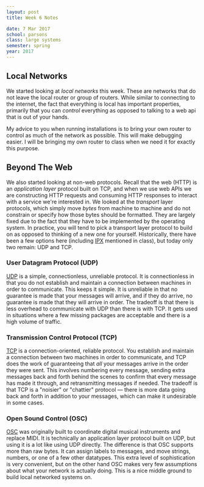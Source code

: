 ```yaml
---
layout: post
title: Week 6 Notes

date: 7 Mar 2017
school: parsons
class: large systems
semester: spring
year: 2017
---
```


## Local Networks

We started looking at *local networks* this week. These are networks that do not leave the local router or group of routers. While similar to connecting to the internet, the fact that everything is local has important properties, primarily that you can *control* everything as opposed to talking to a web api that is out of your hands.

My advice to you when running installations is to bring your own router to control as much of the network as possible. This will make debugging easier. I will be bringing my own router to class when we need it for exactly this purpose.

## Beyond The Web

We also started looking at non-web protocols. Recall that the web (HTTP) is an *application layer* protocol built on TCP, and when we use web APIs we are constructing HTTP requests and consuming HTTP responses to interact with a service we're interested in. We looked at the *transport* layer protocols, which simply move *bytes* from machine to machine and do not constrain or specify how those bytes should be formatted. They are largely fixed due to the fact that they have to be implemented by the operating system. In practice, you will tend to pick a transport layer protocol to build on as opposed to thinking of a new one for yourself. Historically, there have been a few options here (including [IPX](https://en.wikipedia.org/wiki/IPX/SPX) mentioned in class), but today only two remain: UDP and TCP.

### User Datagram Protocol (UDP)
[UDP](https://en.wikipedia.org/wiki/User_Datagram_Protocol) is a simple, connectionless, unreliable protocol. It is connectionless in that you do not establish and maintain a connection between machines in order to communicate. This keeps it simple. It is unreliable in that no guarantee is made that your messages will arrive, and if they do arrive, no guarantee is made that they will arrive in order. The tradeoff is that there is less overhead to communicate with UDP than there is with TCP. It gets used in situations where a few missing packages are acceptable and there is a high volume of traffic.

### Transmission Control Protocol (TCP)
[TCP](https://en.wikipedia.org/wiki/Transmission_Control_Protocol) is a connection-oriented, reliable protocol. You establish and maintain a connection between two machines in order to communicate, and TCP does the work of guaranteeing that *all* your messages arrive in the order they were sent. This involves numbering every message, sending extra messages back and forth behind the scenes to confirm that every message has made it through, and retransmitting messages if needed. The tradeoff is that TCP is a "noisier" or "chattier" protocol — there is more data going back and forth in addition to your messages, which can make it undesirable in some cases.

### Open Sound Control (OSC)
[OSC](https://en.wikipedia.org/wiki/Open_Sound_Control) was originally built to coordinate digital musical instruments and replace MIDI. It is technically an application layer protocol built on UDP, but using it is a lot like using UDP directly. The difference is that OSC supports more than raw bytes. It can assign labels to messages, and move strings, numbers, or one of a few other datatypes. This extra level of sophistication is very convenient, but on the other hand OSC makes very few assumptions about what your network is actually doing. This is a nice middle ground to build local networked systems on.
